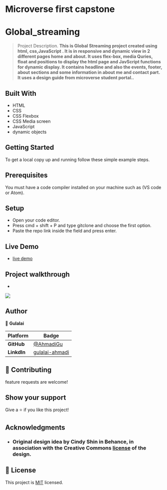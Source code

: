 # Microverse first capstone
# Global_streaming 

> Project Description.
> **This is Global Streaming project created using html, css,JavaScript . It is in responsive and dynamic view in 2 different pages home and about. It uses  flex-box, media Quries, float and positions to display the html page and JavScript functions for dynamic display. It contains headline and also the events, footer, about sections and some information in about me and contact  part. It uses a design guide  from microverse student portal..**


## Built With

- HTML
- CSS
- CSS Flexbox
- CSS Media screen
- JavaScript
- dynamic objects

## Getting Started
To get a local copy up and running follow these simple example steps.

## Prerequisites
You must have a code compiler installed on your machine such as (VS code or Atom).

## Setup
- Open your code editor.
- Press cmd + shift + P and type gitclone and choose the first option.
- Paste the repo link inside the field and press enter.

## Live Demo 

 - [live demo](https://ahmadigu.github.io/Global_streaming/)
 

## Project walkthrough 
 - 
 ![](https://www.loom.com/share/c5517f47469d4ea696ff8dc645b230f8?sid=dd323c6c-b571-4b2b-842b-4e1ee7b70fb3)
## Author 
👤 **Gulalai**

 Platform | Badge |
 --- | --- |
 **GitHub**  | [@AhmadiGu](https://github.com/AhmadiGu/)
 **LinkdIn** | [gulalai-ahmadi](https://www.linkedin.com/in/gulalai-ahmadi)
 

## 🤝 Contributing

 feature requests are welcome! 
 

## Show your support

Give a ⭐️ if you like this project!

## Acknowledgments
 - ### Original design idea by **Cindy Shin in Behance**, in association with the Creative Commons [license](./CC.md) of the design.

## 📝 License

This project is [MIT](LICENSE.md) licensed.

 
 
